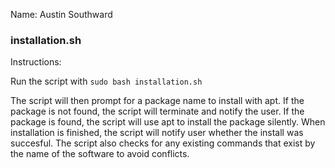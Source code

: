 Name: Austin Southward

### installation.sh

Instructions:

Run the script with `sudo bash installation.sh`

The script will then prompt for a package name to install with apt. If the package is not found, the script will terminate and notify the user. If the package is found, the script will use apt to install the package silently. When installation is finished, the script will notify user whether the install was succesful. The script also checks for any existing commands that exist by the name of the software to avoid conflicts.
